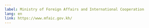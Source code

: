 ```yaml
---
label: Ministry of Foreign Affairs and International Cooperation
lang: en
link: https://www.mfaic.gov.kh/
---
```


